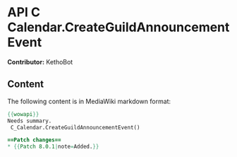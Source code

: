 # API C Calendar.CreateGuildAnnouncementEvent

**Contributor:** KethoBot

## Content

The following content is in MediaWiki markdown format:

```mediawiki
{{wowapi}}
Needs summary.
 C_Calendar.CreateGuildAnnouncementEvent()

==Patch changes==
* {{Patch 8.0.1|note=Added.}}
```